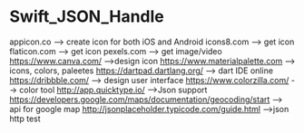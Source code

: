 # Swift_JSON_Handle

appicon.co --> create icon for both iOS and Android
icons8.com --> get icon
flaticon.com --> get icon
pexels.com --> get image/video
https://www.canva.com/ -->design icon
https://www.materialpalette.com --> icons, colors, paleetes
https://dartpad.dartlang.org/ --> dart IDE online
https://dribbble.com/ --> design user interface
https://www.colorzilla.com/ --> color tool
http://app.quicktype.io/ -->Json support
https://developers.google.com/maps/documentation/geocoding/start --> api for google map
http://jsonplaceholder.typicode.com/guide.html -->json http test
